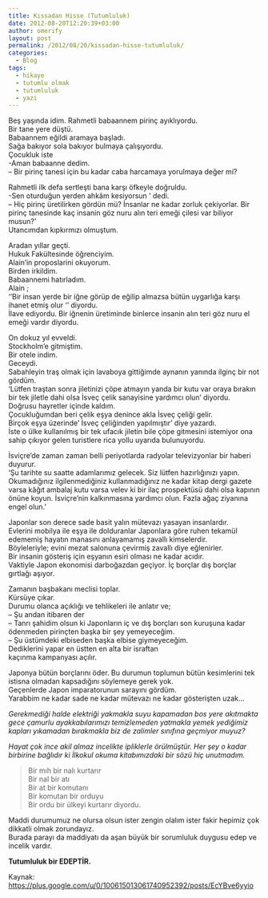 ```yaml
---
title: Kıssadan Hisse (Tutumluluk)
date: 2012-08-20T12:20:39+03:00
author: omerify
layout: post
permalink: /2012/08/20/kissadan-hisse-tutumluluk/
categories:
  - Blog
tags:
  - hikaye
  - tutumlu olmak
  - tutumluluk
  - yazi
---
```


Beş yaşında idim. Rahmetli babaannem pirinç ayıklıyordu.  
Bir tane yere düştü.  
Babaannem eğildi aramaya başladı.  
Sağa bakıyor sola bakıyor bulmaya çalışıyordu.  
Çocukluk iste  
-Aman babaanne dedim.  
&#8211; Bir pirinç tanesi için bu kadar caba harcamaya yorulmaya değer mi?

Rahmetli ilk defa sertleşti bana karşı öfkeyle doğruldu.  
-Sen oturduğun yerden ahkâm kesiyorsun ‘ dedi.  
&#8211; Hiç pirinç üretilirken gördün mü? İnsanlar ne kadar zorluk çekiyorlar. Bir pirinç tanesinde kaç insanin göz nuru alın teri emeği çilesi var biliyor musun?’  
Utancımdan kıpkırmızı olmuştum.

Aradan yıllar geçti.  
Hukuk Fakültesinde öğrenciyim.  
Alain’in proposlarini okuyorum.  
Birden irkildim.  
Babaannemi hatırladım.  
Alain&nbsp;;  
‘’Bir insan yerde bir iğne görüp de eğilip almazsa bütün uygarlığa karşı ihanet etmiş olur ‘’ diyordu.  
İlave ediyordu. Bir iğnenin üretiminde binlerce insanin alın teri göz nuru el emeği vardır diyordu.

On dokuz yıl evveldi.  
Stockholm’e gitmiştim.  
Bir otele indim.  
Geceydi.  
Sabahleyin traş olmak için lavaboya gittiğimde aynanın yanında ilginç bir not gördüm.  
‘Lütfen traştan sonra jiletinizi çöpe atmayın yanda bir kutu var oraya bırakın bir tek jiletle dahi olsa İsveç çelik sanayisine yardımcı olun’ diyordu.  
Doğrusu hayretler içinde kaldım.  
Çocukluğumdan beri çelik eşya denince akla İsveç çeliği gelir.  
Birçok eşya üzerinde’ İsveç çeliğinden yapılmıştır’ diye yazardı.  
İste o ülke kullanılmış bir tek ufacık jiletin bile çöpe gitmesini istemiyor ona sahip çıkıyor gelen turistlere rica yollu uyarıda bulunuyordu.

İsviçre’de zaman zaman belli periyotlarda radyolar televizyonlar bir haberi duyurur.  
‘Şu tarihte su saatte adamlarımız gelecek. Siz lütfen hazırlığınızı yapın.  
Okumadığınız ilgilenmediğiniz kullanmadığınız ne kadar kitap dergi gazete varsa kâğıt ambalaj kutu varsa velev ki bir ilaç prospektüsü dahi olsa kapının önüne koyun. İsviçre’nin kalkınmasına yardımcı olun. Fazla ağaç ziyanına engel olun.’

Japonlar son derece sade basit yalın mütevazı yasayan insanlardır.  
Evlerini mobilya ile eşya ile dolduranlar Japonlara göre ruhen tekamül edememiş hayatın manasını anlayamamış zavallı kimselerdir.  
Böyleleriyle; evini mezat salonuna çevirmiş zavallı diye eğlenirler.  
Bir insanin gösteriş için eşyanın esiri olması ne kadar acıdır.  
Vaktiyle Japon ekonomisi darboğazdan geçiyor. İç borçlar dış borçlar gırtlağı aşıyor.

Zamanın başbakanı meclisi toplar.  
Kürsüye çıkar.  
Durumu olanca açıklığı ve tehlikeleri ile anlatır ve;  
&#8211; Şu andan itibaren der  
&#8211; Tanrı şahidim olsun ki Japonların iç ve dış borçları son kuruşuna kadar ödenmeden pirinçten başka bir şey yemeyeceğim.  
&#8211; Şu üstümdeki elbiseden başka elbise giymeyeceğim.  
Dediklerini yapar en üstten en alta bir israftan  
kaçınma kampanyası açılır.

Japonya bütün borçlarını öder. Bu durumun toplumun bütün kesimlerini tek istisna olmadan kapsadığını söylemeye gerek yok.  
Geçenlerde Japon imparatorunun sarayını gördüm.  
Yarabbim ne kadar sade ne kadar mütevazı ne kadar gösterişten uzak…

*Gerekmediği halde elektriği yakmakla suyu kapamadan bos yere akıtmakta gece çamurlu ayakkabılarımızı temizlemeden yatmakla yemek yediğimiz kapları yıkamadan bırakmakla biz de zalimler sınıfına geçmiyor muyuz?*

*Hayat çok ince akil almaz incelikte ipliklerle örülmüştür. Her şey o kadar birbirine bağlıdır ki İlkokul okuma kitabımızdaki bir sözü hiç unutmadım.*

<blockquote>
  <p>
    Bir mıh bir nalı kurtarır<br />Bir nal bir atı<br />Bir at bir komutanı<br />Bir komutan bir orduyu<br />Bir ordu bir ülkeyi kurtarır diyordu.
  </p>
</blockquote>

Maddi durumumuz ne olursa olsun ister zengin olalım ister fakir hepimiz çok dikkatli olmak zorundayız.  
Burada parayı da maddiyatı da aşan büyük bir sorumluluk duygusu edep ve incelik vardır.

**Tutumluluk bir EDEPTİR.**

Kaynak: <a href="https://plus.google.com/u/0/100615013061740952392/posts/EcYBve6yyio" target="_blank" rel="noreferrer noopener nofollow">https://plus.google.com/u/0/100615013061740952392/posts/EcYBve6yyio</a>